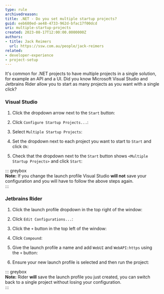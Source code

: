 ```yaml
---
type: rule
archivedreason: 
title: .NET - Do you set multiple startup projects?
guid: eeb680ed-ae48-4733-962d-bfac17f00dcd
uri: multiple-startup-projects
created: 2023-08-17T12:00:00.0000000Z
authors:
- title: Jack Reimers
  url: https://ssw.com.au/people/jack-reimers
related:
- developer-experience
- project-setup
---
```


It's common for .NET projects to have multiple projects in a single solution, for example an API and a UI.
Did you know Microsoft Visual Studio and Jetbrains Rider allow you to start as many projects as you want with a single click?

<!--endintro-->

### Visual Studio
1. Click the dropdown arrow next to the `Start` button:
[](vs-step1.png)

2. Click `Configure Startup Projects...`:
[](vs-step2.png)

3. Select `Multiple Startup Projects`:
[](vs-step3.png)

4. Set the dropdown next to each project you want to start to `Start` and click `Ok`:
[](vs-step4.png)

5. Check that the dropdown next to the `Start` button shows `<Multiple Startup Projects>` and click `Start`:
[](vs-step5.png)

::: greybox  
**Note:** If you change the launch profile Visual Studio **will not** save your configuration and you will have to follow the above steps again.  
:::

### Jetbrains Rider
1. Click the launch profile dropdown in the top right of the window:  
[](rider-step1.png)

2. Click `Edit Configurations...`:  
[](rider-step2.png)

3. Click the `+` button in the top left of the window:  
[](rider-step3.png)

4. Click `Compound`:  
[](rider-step4.png)

5. Give the launch profile a name and add `WebUI` and `WebAPI:https` using the `+` button:
[](rider-step5.png)

6. Ensure your new launch profile is selected and then run the project:  
[](rider-step6.png)

::: greybox  
**Note:** Rider **will** save the launch profile you just created, you can switch back to a single project without losing your configuration.  
:::
